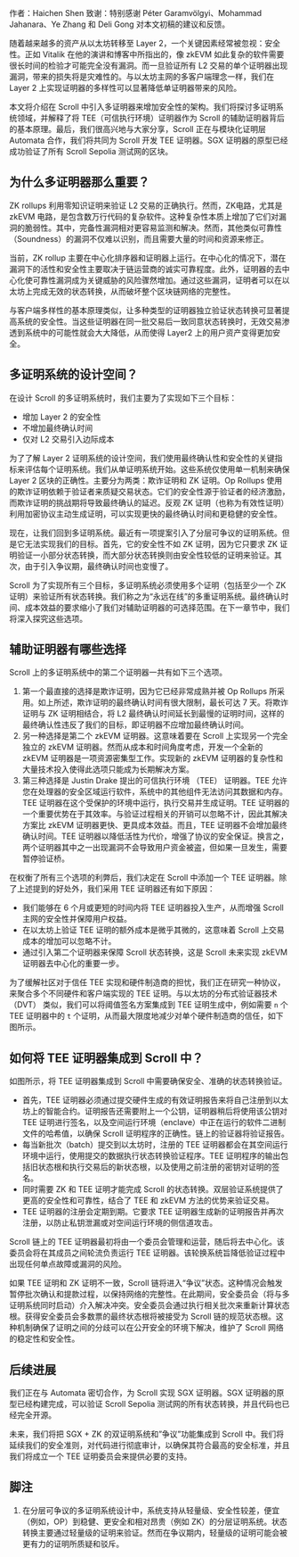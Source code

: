 
作者：Haichen Shen
致谢：特别感谢 Péter Garamvölgyi、Mohammad Jahanara、Ye Zhang 和 Deli Gong 对本文初稿的建议和反馈。

随着越来越多的资产从以太坊转移至 Layer 2，一个关键因素经常被忽视：安全性。正如 Vitalik 在他的演讲和博客中所指出的，像 zkEVM 如此复杂的软件需要很长时间的检验才可能完全没有漏洞。而一旦验证所有 L2 交易的单个证明器出现漏洞，带来的损失将是灾难性的。与以太坊主网的多客户端理念一样，我们在 Layer 2 上实现证明器的多样性可以显著降低单证明器带来的风险。


本文将介绍在 Scroll 中引入多证明器来增加安全性的架构。我们将探讨多证明系统领域，并解释了将 TEE（可信执行环境）证明器作为 Scroll 的辅助证明器背后的基本原理。最后，我们很高兴地与大家分享，Scroll 正在与模块化证明层 Automata 合作，我们将共同为 Scroll 开发 TEE 证明器。SGX 证明器的原型已经成功验证了所有 Scroll Sepolia 测试网的区块。

## 为什么多证明器那么重要？

ZK rollups 利用零知识证明来验证 L2 交易的正确执行。然而，ZK电路，尤其是 zkEVM 电路，是包含数万行代码的复杂软件。这种复杂性本质上增加了它们对漏洞的脆弱性。其中，完备性漏洞相对更容易监测和解决。然而，其他类似可靠性（Soundness）的漏洞不仅难以识别，而且需要大量的时间和资源来修正。

当前，ZK rollup 主要在中心化排序器和证明器上运行。在中心化的情况下，潜在漏洞下的活性和安全性主要取决于链运营商的诚实可靠程度。此外，证明器的去中心化使可靠性漏洞成为关键威胁的风险骤然增加。通过这些漏洞，证明者可以在以太坊上完成无效的状态转换，从而破坏整个区块链网络的完整性。

与客户端多样性的基本原理类似，让多种类型的证明器独立验证状态转换可显著提高系统的安全性。当这些证明器在同一批交易后一致同意状态转换时，无效交易渗透到系统中的可能性就会大大降低，从而使得 Layer2 上的用户资产变得更加安全。

## 多证明系统的设计空间？

在设计 Scroll 的多证明系统时，我们主要为了实现如下三个目标：

- 增加 Layer 2 的安全性
- 不增加最终确认时间
- 仅对 L2 交易引入边际成本

为了了解 Layer 2 证明系统的设计空间，我们使用最终确认性和安全性的关键指标来评估每个证明系统。我们从单证明系统开始。这些系统仅使用单一机制来确保 Layer 2 区块的正确性。主要分为两类：欺诈证明和 ZK 证明。Op Rollups 使用的欺诈证明依赖于验证者来质疑交易状态。它们的安全性源于验证者的经济激励，而欺诈证明的挑战期将导致最终确认的延迟。反观 ZK 证明（也称为有效性证明）利用加密协议主动生成证明，可以实现更快的最终确认时间和更稳健的安全性。

现在，让我们回到多证明系统。最近有一项提案引入了分层可争议的证明系统。但是它无法实现我们的目标。首先，它的安全性不如 ZK 证明，因为它只要求 ZK 证明验证一小部分状态转换，而大部分状态转换则由安全性较低的证明来验证。其次，由于引入争议期，最终确认时间也变慢了。

Scroll 为了实现所有三个目标，多证明系统必须使用多个证明（包括至少一个 ZK 证明）来验证所有状态转换。我们称之为“永远在线”的多重证明系统。最终确认时间、成本效益的要求缩小了我们对辅助证明器的可选择范围。在下一章节中，我们将深入探究这些选项。

## 辅助证明器有哪些选择

Scroll 上的多证明系统中的第二个证明器一共有如下三个选项。

1. 第一个最直接的选择是欺诈证明，因为它已经非常成熟并被 Op Rollups 所采用。如上所述，欺诈证明的最终确认时间有很大限制，最长可达 7 天。将欺诈证明与 ZK 证明相结合，将 L2 最终确认时间延长到最慢的证明时间，这样的最终确认性违反了我们的目标，即证明器不应增加最终确认时间。
2. 另一种选择是第二个 zkEVM 证明器。这意味着要在 Scroll 上实现另一个完全独立的 zkEVM 证明器。然而从成本和时间角度考虑，开发一个全新的 zkEVM 证明器是一项资源密集型工作。实现新的 zkEVM 证明器的复杂性和大量技术投入使得此选项只能成为长期解决方案。
3. 第三种选择是 Justin Drake 提出的可信执行环境 （TEE） 证明器。TEE 允许您在处理器的安全区域运行软件，系统中的其他组件无法访问其数据和内存。TEE 证明器在这个受保护的环境中运行，执行交易并生成证明。TEE 证明器的一个重要优势在于其效率。与验证过程相关的开销可以忽略不计，因此其解决方案比 zkEVM 证明器更快、更具成本效益。而且，TEE 证明器不会增加最终确认时间。TEE 证明器以降低活性为代价，增强了协议的安全保证。换言之，两个证明器其中之一出现漏洞不会导致用户资金被盗，但如果一旦发生，需要暂停验证桥。

在权衡了所有三个选项的利弊后，我们决定在 Scroll 中添加一个 TEE 证明器。除了上述提到的好处外，我们采用 TEE 证明器还有如下原因：

- 我们能够在 6 个月或更短的时间内将 TEE 证明器投入生产，从而增强 Scroll 主网的安全性并保障用户权益。
- 在以太坊上验证 TEE 证明的额外成本是微乎其微的，这意味着 Scroll 上交易成本的增加可以忽略不计。
- 通过引入第二个证明器来保障 Scroll 状态转换，这是 Scroll 未来实现 zkEVM 证明器去中心化的重要一步。

为了缓解社区对于信任 TEE 实现和硬件制造商的担忧，我们正在研究一种协议，来聚合多个不同硬件和客户端实现的 TEE 证明。与以太坊的分布式验证器技术 （DVT） 类似，我们可以将阈值签名方案集成到 TEE 证明生成中，例如需要 `n` 个TEE 证明器中的 `t` 个证明，从而最大限度地减少对单个硬件制造商的信任，如下图所示。

## 如何将 TEE 证明器集成到 Scroll 中？

如图所示，将 TEE 证明器集成到 Scroll 中需要确保安全、准确的状态转换验证。

- 首先，TEE 证明器必须通过提交硬件生成的有效证明报告来将自己注册到以太坊上的智能合约。证明报告还需要附上一个公钥，证明器稍后将使用该公钥对 TEE 证明进行签名，以及空间运行环境（enclave）中正在运行的软件二进制文件的哈希值，以确保 Scroll 证明程序的正确性。链上的验证器将验证报告。
- 每当新批次（batch）提交到以太坊时，注册的 TEE 证明器都会在其空间运行环境中运行，使用提交的数据执行状态转换验证程序。TEE 证明程序的输出包括旧状态根和执行交易后的新状态根，以及使用之前注册的密钥对证明的签名。
- 同时需要 ZK 和 TEE 证明才能完成 Scroll 的状态转换。双层验证系统提供了更高的安全性和可靠性，结合了 TEE 和 zkEVM 方法的优势来验证交易。
- TEE 证明器的注册会定期到期。它要求 TEE 证明器生成新的证明报告并再次注册，以防止私钥泄漏或对空间运行环境的侧信道攻击。

Scroll 链上的 TEE 证明器最初将由一个委员会管理和运营，随后将去中心化。该委员会将在其成员之间轮流负责运行 TEE 证明器。该轮换系统旨降低验证过程中出现任何单点故障或漏洞的风险。

如果 TEE 证明和 ZK 证明不一致，Scroll 链将进入“争议”状态。这种情况会触发暂停批次确认和提款过程，以保持网络的完整性。在此期间，安全委员会（将与多证明系统同时启动）介入解决冲突。安全委员会通过执行相关批次来重新计算状态根。获得安全委员会多数票的最终状态根将被接受为 Scroll 链的规范状态根。这种机制确保了证明之间的分歧可以在公开安全的环境下解决，维护了 Scroll 网络的稳定性和安全性。

## 后续进展

我们正在与 Automata 密切合作，为 Scroll 实现 SGX 证明器。SGX 证明器的原型已经构建完成，可以验证 Scroll Sepolia 测试网的所有状态转换，并且代码也已经完全开源。

未来，我们将把 SGX + ZK 的双证明系统和”争议”功能集成到 Scroll 中。我们将延续我们的安全准则，对代码进行彻底审计，以确保其符合最高的安全标准，并且我们将成立一个 TEE 证明委员会来提供必要的支持。


## 脚注

1. 在分层可争议的多证明系统设计中，系统支持从轻量级、安全性较差，便宜（例如，OP）到稳健、更安全和相对昂贵（例如 ZK）的分层证明系统。状态转换主要通过轻量级的证明来验证。然而在争议期内，轻量级的证明可能会被更有力的证明所质疑和驳斥。
